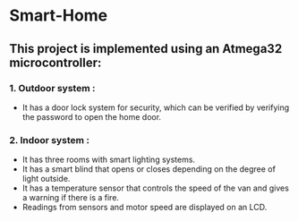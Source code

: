 # Smart-Home
## This project is implemented using an Atmega32 microcontroller:

### 1. Outdoor system :  
- It has a door lock system for security, which can be verified by verifying the password to open the home door.


### 2. Indoor system :  
- It has three rooms with smart lighting systems.
- It has a smart blind that opens or closes depending on the degree of light outside.
- It has a temperature sensor that controls the speed of the van and gives a warning if there is a fire.
- Readings from sensors and motor speed are displayed on an LCD.




